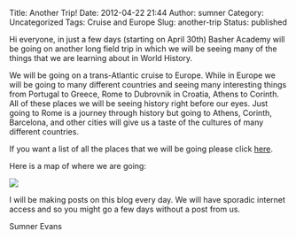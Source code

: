 Title: Another Trip!
Date: 2012-04-22 21:44
Author: sumner
Category: Uncategorized
Tags: Cruise and Europe
Slug: another-trip
Status: published

Hi everyone, in just a few days (starting on April 30th) Basher Academy
will be going on another long field trip in which we will be seeing many
of the things that we are learning about in World History.

We will be going on a trans-Atlantic cruise to Europe. While in Europe
we will be going to many different countries and seeing many interesting
things from Portugal to Greece, Rome to Dubrovnik in Croatia, Athens to
Corinth. All of these places we will be seeing history right before our
eyes. Just going to Rome is a journey through history but going to
Athens, Corinth, Barcelona, and other cities will give us a taste of the
cultures of many different countries.

If you want a list of all the places that we will be going please click
[here](http://www.hollandamerica.com/find-cruise-vacation/CruiseDetails.action?destCode=E&portCode=FLL&shipCodeSearch=NO&durationCode=4&dateCode=&flexibleMonths=false&noOfFlexibleMonths=1&pageNumber=1&voyageCode=N231A&webItineraryIdForAudit=ETS226).

Here is a map of where we are going:

![](http://www.the-evans.family/sumner/blog/wp-content/uploads/2012/04/ETS226.jpg)

I will be making posts on this blog every day. We will have sporadic
internet access and so you might go a few days without a post from us.

Sumner Evans
